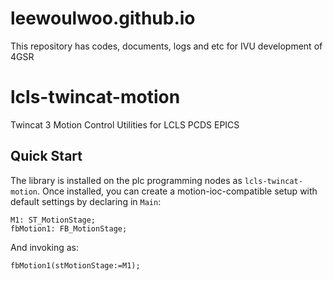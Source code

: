 # leewoulwoo.github.io
This repository has codes, documents, logs and etc for IVU development of 4GSR
# lcls-twincat-motion
Twincat 3 Motion Control Utilities for LCLS PCDS EPICS

## Quick Start
The library is installed on the plc programming nodes as `lcls-twincat-motion`. Once installed, you can create a motion-ioc-compatible setup with default settings by declaring in `Main`:
```
M1: ST_MotionStage;
fbMotion1: FB_MotionStage;
```
And invoking as:
```
fbMotion1(stMotionStage:=M1);
```

